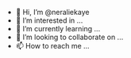 - 👋 Hi, I’m @neraliekaye
- 👀 I’m interested in ...
- 🌱 I’m currently learning ...
- 💞️ I’m looking to collaborate on ...
- 📫 How to reach me ...

<!---
neraliekaye/neraliekaye is a ✨ special ✨ repository because its `README.md` (this file) appears on your GitHub profile.
You can click the Preview link to take a look at your changes.
--->
